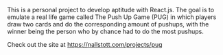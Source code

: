 This is a personal project to develop aptitude with React.js. The goal is to emulate a real life game called The Push Up Game (PUG) in which players draw two cards and do the corresponding amount of pushups, with the winner being the person who by chance had to do the most pushups.

Check out the site at https://nallstott.com/projects/pug
